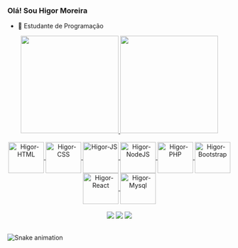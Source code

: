 ### Olá! Sou Higor Moreira

- 🔭 Estudante de Programação

<div align="center">
  <a href="https://github.com/higorldmoreira">
   <img height="220em" src="https://github-readme-stats.vercel.app/api?username=higorldmoreira&show_icons=true&theme=github_dark&include_all_commits=true">
   <img height="220em" src="https://github-readme-stats.vercel.app/api/top-langs/?username=higorldmoreira&layout=compact&theme=github_dark"/>
</div>
  
<div align="center" style="display: inline_block"><br>
  <img align="center" alt="Higor-HTML" height="70" width="80" src="https://cdn.jsdelivr.net/gh/devicons/devicon/icons/html5/html5-original.svg" />       
  <img align="center" alt="Higor-CSS" height="70"  width="80" src="https://cdn.jsdelivr.net/gh/devicons/devicon/icons/css3/css3-original.svg" />
  <img align="center" alt="Higor-JS" height="70"  width="80" src="https://cdn.jsdelivr.net/gh/devicons/devicon/icons/javascript/javascript-original.svg" />
  <img align="center" alt="Higor-NodeJS" height="70"  width="80" src="https://cdn.jsdelivr.net/gh/devicons/devicon/icons/nodejs/nodejs-original.svg" />
  <img align="center" alt="Higor-PHP" height="70"  width="80" src="https://cdn.jsdelivr.net/gh/devicons/devicon/icons/php/php-original.svg" />
  <img align="center" alt="Higor-Bootstrap" height="70"  width="80" src="https://cdn.jsdelivr.net/gh/devicons/devicon/icons/bootstrap/bootstrap-original.svg" />
  <img align="center" alt="Higor-React" height="70"  width="80" src="https://cdn.jsdelivr.net/gh/devicons/devicon/icons/react/react-original.svg" />
  <img align="center" alt="Higor-Mysql" height="70"  width="80" src="https://cdn.jsdelivr.net/gh/devicons/devicon/icons/mysql/mysql-original.svg" />
</div>
  <br>
<div align="center">
<a href="https://www.instagram.com/higorldmoreira" target="_blank"><img src="https://img.shields.io/badge/-Instagram-%23E4405F?style=for-the-badge&logo=instagram&logoColor=white" target="_blank"></a>
  <a href = "mailto:higorldmoreira@gmail.com"><img src="https://img.shields.io/badge/-Gmail-%23333?style=for-the-badge&logo=gmail&logoColor=white" target="_blank"></a>
  <a href="https://www.linkedin.com/in/higor-moreira-169776165/" target="_blank"><img src="https://img.shields.io/badge/-LinkedIn-%230077B5?style=for-the-badge&logo=linkedin&logoColor=white" target="_blank"></a>   
</div>
<br>

  ![Snake animation](https://github.com/higorldmoreira/higorldmoreira/blob/output/github-contribution-grid-snake.svg)

